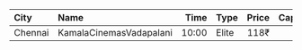 | City    | Name                    |  Time | Type  | Price | Capacity | Booked |
| :------ | :---------------------- | ----: | :---- | ----: | -------: | -----: |
| Chennai | KamalaCinemasVadapalani | 10:00 | Elite |  118₹ |      294 |    100 |